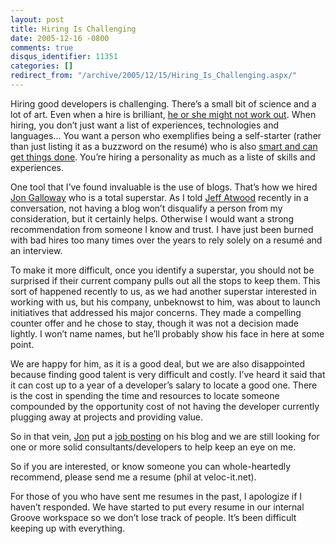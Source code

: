 ```yaml
---
layout: post
title: Hiring Is Challenging
date: 2005-12-16 -0800
comments: true
disqus_identifier: 11351
categories: []
redirect_from: "/archive/2005/12/15/Hiring_Is_Challenging.aspx/"
---
```


Hiring good developers is challenging. There’s a small bit of science
and a lot of art. Even when a hire is brilliant, [he or she might not
work out](https://haacked.com/archive/2005/12/16/11350.aspx). When
hiring, you don’t just want a list of experiences, technologies and
languages... You want a person who exemplifies being a self-starter
(rather than just listing it as a buzzword on the resumé) who is also
[smart and can get things
done](http://www.joelonsoftware.com/articles/fog0000000073.html). You’re
hiring a personality as much as a liste of skills and experiences.

One tool that I’ve found invaluable is the use of blogs. That’s how we
hired [Jon Galloway](http://weblogs.asp.net/jgalloway/) who is a total
superstar. As I told [Jeff Atwood](http://codinghorror.com/blog/)
recently in a conversation, not having a blog won’t disqualify a person
from my consideration, but it certainly helps. Otherwise I would want a
strong recommendation from someone I know and trust. I have just been
burned with bad hires too many times over the years to rely solely on a
resumé and an interview.

To make it more difficult, once you identify a superstar, you should not
be surprised if their current company pulls out all the stops to keep
them. This sort of happened recently to us, as we had another superstar
interested in working with us, but his company, unbeknowst to him, was
about to launch initiatives that addressed his major concerns. They made
a compelling counter offer and he chose to stay, though it was not a
decision made lightly. I won’t name names, but he’ll probably show his
face in here at some point.

We are happy for him, as it is a good deal, but we are also disappointed
because finding good talent is very difficult and costly. I’ve heard it
said that it can cost up to a year of a developer’s salary to locate a
good one. There is the cost in spending the time and resources to locate
someone compounded by the opportunity cost of not having the developer
currently plugging away at projects and providing value.

So in that vein, [Jon](http://weblogs.asp.net/jgalloway/) put a [job
posting](http://weblogs.asp.net/jgalloway/archive/2005/11/26/431591.aspx)
on his blog and we are still looking for one or more solid
consultants/developers to help keep an eye on me.

So if you are interested, or know someone you can whole-heartedly
recommend, please send me a resume (phil at veloc-it.net).

For those of you who have sent me resumes in the past, I apologize if I
haven’t responded. We have started to put every resume in our internal
Groove workspace so we don’t lose track of people. It’s been difficult
keeping up with everything.

